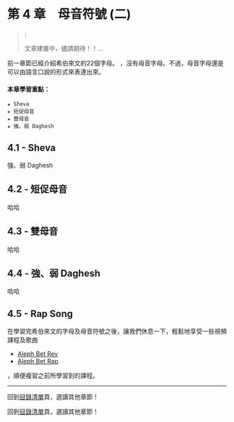 # 第 4 章　母音符號 (二)

> :
>  
> 文章建置中，儘請期待！！...
> 
前一章節已經介紹希伯來文的22個字母。
，沒有母音字母。不過，母音字母還是可以由語言口說的形式來表達出來。

#### 本章學習重點：  

	★ Sheva
	★ 短促母音
	★ 雙母音
	★ 強、弱 Daghesh

## 4.1 - Sheva

強、弱 Daghesh

## 4.2 - 短促母音

哈哈

## 4.3 - 雙母音

哈哈

## 4.4 - 強、弱 Daghesh

哈哈

## 4.5 - Rap Song

在學習完希伯來文的字母及母音符號之後，讓我們休息一下，輕鬆地享受一些視頻課程及歌曲

- [Aleph Bet Rev][]
- [Aleph Bet Rap][]

，順便複習之前所學習到的課程。

---
回到[目錄清單][]頁，選讀其他章節！

回到[目錄清單](../README.md)頁，選讀其他章節！



[Blog]: http://pertonchang.blogspot.tw/
[pertonchang]: http://pertonchang.blogspot.tw/
[目錄清單]: ../README.md

[學習希伯來語-奇布茲]: https://www.facebook.com/groups/308100932705850/
[001]: https://www.facebook.com/groups/308100932705850/
[002]: https://www.facebook.com/groups/308100932705850/

[Terence Ha]: https://www.facebook.com/ha.terence?hc_location=ufi
[Paul Yeh]: https://www.facebook.com/paul.yeh.501?fref=nf

[Aleph Bet Rev]: https://www.youtube.com/watch?v=QkEa_GEY2Ok
[Aleph Bet Rap]: https://www.youtube.com/watch?v=q2b0YVazSOg